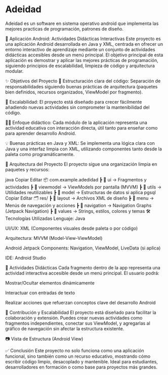 # Adeidad
Adeidad es un software en sistema operativo android que implementa las mejores practicas de programación, patrones de diseño.

📱 Aplicación Android: Actividades Didácticas Interactivas
Este proyecto es una aplicación Android desarrollada en Java y XML, centrada en ofrecer un entorno interactivo de aprendizaje mediante un conjunto de actividades didácticas accesibles desde un menú principal. El objetivo principal de esta aplicación es demostrar y aplicar las mejores prácticas de programación, siguiendo principios de escalabilidad, limpieza de código y arquitectura modular.

✨ Objetivos del Proyecto
🧱 Estructuración clara del código: Separación de responsabilidades siguiendo buenas prácticas de arquitectura (paquetes bien definidos, recursos organizados, ViewModel por fragmento).

🎯 Escalabilidad: El proyecto está diseñado para crecer fácilmente añadiendo nuevas actividades sin comprometer la mantenibilidad del código.

🧑‍🏫 Enfoque didáctico: Cada módulo de la aplicación representa una actividad educativa con interacción directa, útil tanto para enseñar como para aprender desarrollo Android.

💡 Buenas prácticas en Java y XML: Se implementa una lógica clara con Java y una interfaz limpia con XML, utilizando componentes tanto desde la paleta como programáticamente.

🧩 Arquitectura del Proyecto
El proyecto sigue una organización limpia en paquetes y recursos:

java
Copiar
Editar
📦 com.example.adedidad
 ┣ 📂 ui          → Fragmentos y actividades
 ┣ 📂 viewmodel   → ViewModels por pantalla (MVVM)
 ┣ 📂 utils       → Utilidades reutilizables
 ┣ 📂 model       → Estructuras de datos si aplica
pgsql
Copiar
Editar
🗂️ res/
 ┣ 📁 layout       → Archivos XML de diseño
 ┣ 📁 menu         → Menús de navegación y acciones
 ┣ 📁 navigation   → Navigation Graphs (Jetpack Navigation)
 ┣ 📁 values       → Strings, estilos, colores y temas
🛠️ Tecnologías Utilizadas
Lenguaje: Java

UI/UX: XML (Componentes visuales desde paleta o por código)

Arquitectura: MVVM (Model-View-ViewModel)

Android Jetpack Components: Navigation, ViewModel, LiveData (si aplica)

IDE: Android Studio

🧪 Actividades Didácticas
Cada fragmento dentro de la app representa una actividad interactiva accesible desde un menú principal. El usuario podrá:

Mostrar/Ocultar elementos dinámicamente

Interactuar con entradas de texto

Realizar acciones que refuerzan conceptos clave del desarrollo Android

📌 Contribución y Escalabilidad
El proyecto está diseñado para facilitar la colaboración y extensión. Puedes crear nuevas actividades como fragmentos independientes, conectar sus ViewModel, y agregarlas al gráfico de navegación sin afectar la estructura existente.

📷 Vista de Estructura (Android View)
<!-- cambia el enlace según dónde subas la imagen -->

✅ Conclusión
Este proyecto no solo funciona como una aplicación funcional, sino también como un recurso educativo, mostrando cómo escribir código limpio, desacoplado y mantenible. Ideal para estudiantes, desarrolladores en formación o como base para proyectos más grandes.
